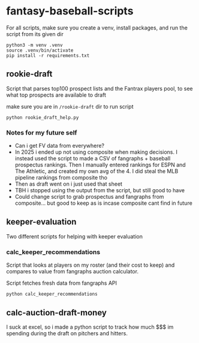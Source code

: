 # fantasy-baseball-scripts

For all scripts, make sure you create a venv, install packages, and run the script from its given dir

```
python3 -m venv .venv
source .venv/bin/activate
pip install -r requirements.txt
```

## rookie-draft

Script that parses top100 prospect lists and the Fantrax players pool, to see what top prospects are available to draft

make sure you are in `/rookie-draft` dir to run script

```
python rookie_draft_help.py
```

### Notes for my future self

- Can i get FV data from everywhere?
- In 2025 i ended up not using composite when making decisions. I instead used the script to made a CSV of fangraphs + baseball prospectus rankings. Then I manually entered rankings for ESPN and The Athletic, and created my own avg of the 4. I did steal the MLB pipeline rankings from composite tho
- Then as draft went on i just used that sheet
- TBH i stopped using the output from the script, but still good to have
- Could change script to grab prospectus and fangraphs from composite... but good to keep as is incase composite cant find in future

## keeper-evaluation

Two different scripts for helping with keeper evaluation

### calc_keeper_recommendations

Script that looks at players on my roster (and their cost to keep) and compares to value from fangraphs auction calculator.

Script fetches fresh data from fangraphs API

```
python calc_keeper_recommendations
```

## calc-auction-draft-money

I suck at excel, so i made a python script to track how much $$$ im spending during the draft on pitchers and hitters.
